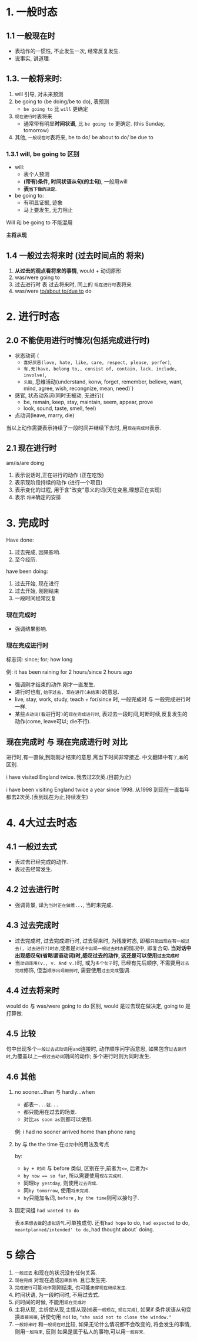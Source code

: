 # 1. 一般时态

## 1.1 一般现在时

- 表动作的一惯性, 不止发生一次, 经常反复发生.
- 说事实, 讲道理.

## 1.3. 一般将来时:

1. will 引导, 对未来预测
2. be going to (be doing/be to do), 表预测
   - `be going to` 比 `will` 更确定
3. `现在进行时`表将来
   - 通常带有明显**时间状语**, 比 `be going to` 更确定. (this Sunday, tomorrow)
4. 其他,  `一般现在时`表将来, be to do/ be about to do/ be due to

### 1.3.1 will, be going to 区别

- will: 
  - 表个人预测 
  - **(带有)条件, 时间状语从句(的主句)**, 一般用will
  - **表`当下做的决定`.**
- be going to: 
  - 有明显证据, 迹象
  - 马上要发生, 无力阻止

Will 和 be going to 不能混用

**主将从现**

## 1.4 一般过去将来时 (过去时间点的 将来)

1. **从过去的观点看将来的事情**, would + 动词原形
2. was/were going to
3. 过去进行时 表 过去将来时, 同上的 `现在进行时`表将来
4. was/were <ins>to/about to/due to</ins> do



# 2. 进行时态

## 2.0 不能使用进行时情况(包括完成进行时)

- 状态动词 (
  - `喜好厌恶(love, hate, like, care, respect, please, perfer)`, 
  - `有,无(have, belong to,, consist of, contain, lack, include, involve)`, 
  - `头脑`, 思维活动(understand, konw, forget, remember, believe, want, mind, agree, wish, recongnize, mean, need)`)
- 感官, 状态动系词(同时无被动, 无进行)(
  - be, remain, keep, stay, maintain, seem, appear, prove
  - look, sound, taste, smell, feel)
- 点动词(leave, marry, die)

当以上动作需要表示持续了一段时间并继续下去时, 用`现在完成时`表示.

## 2.1 现在进行时

am/is/are doing

1. 表示说话时,正在进行的动作 (正在吃饭)
2. 表示现阶段持续的动作 (进行一个项目)
3. 表示变化的过程, 用于含"改变"意义的词(天在变黑,理想正在实现)
4. 表示 `将来`确定的安排



# 3. 完成时

Have done: 

1. 过去完成, 因果影响.
2. 至今经历.

have been doing:

1. 过去开始, 现在进行
2. 过去开始, 刚刚结束
3. 一段时间经常反复

### 现在完成时

- 强调结果影响.

### 现在完成进行时

标志词: since; for; how long

例: it has been raining for 2 hours/since 2 hours ago

- 强调刚才结束的动作.刚才一直发生.
- 进行时也有, `始于过去, 现在进行(未结束)`的意思.
- live, stay, work, study, teach + for/since 时, 一般完成时 与 一般完成进行时 一样.
- 某些`点动词(看`进行时`)`的`现在完成进行时`, 表过去一段时间,时断时续,反复发生的动作(come, leave可以; die不行).

## 现在完成时 与 现在完成进行时 对比

进行时,有一直做,到刚刚才结束的意思,离当下时间非常接近. 中文翻译中有`了`,`着`的区别.

i have visited England twice. 我去过2次英.(目前为止)

i have been visiting England twice a year since 1998. 从1998 到现在一直每年都去2次英.(表到现在为止,持续发生)

# 4. 4大过去时态



## 4.1 一般过去式

- 表过去已经完成的动作.
- 表过去经常发生.

## 4.2 过去进行时

- 强调背景, 译为`当时正在做着...`, 当时未完成.

## 4.3 过去完成时

- 过去完成时, 过去完成进行时, 过去将来时, 为残废时态, 即都`只能出现在有一般过去(, 过去进行?)时态`,或者是`对话中出现一般过去时态`的情况中, 即复合句. **当对话中出现感叹句(省略谓语动词)时,感叹过去的动作, 这还是可以使用`过去完成时`**
- 当`动词连用(v., v. And v.)`时, 或为`多个句子`时, 已经有先后顺序, 不需要用`过去完成`修饰, 但当`顺序出现颠倒时`, 需要使用`过去完成`强调. 

## 4.4 过去将来时

would do 与 was/were going to do 区别, would 是过去现在做决定, going to 是 打算做.

## 4.5 比较

句中出现多个`一般过去式动词`用`and`连接时, 动作顺序问字面意思, 如果包含`过去进行时`,为覆盖以上`一般过去动词`期间的动作; 多个进行时则为同时发生.

## 4.6 其他

1. no sooner...than 与 hardly...when

   - 都表`一...就...`
   - 都只能用在过去的场景.
   - 对比`as soon as`则都可以使用.

   例: i had no sooner  arrived home than phone rang

   

2. by 与 the the time 在`过完`中的用法及考点

   by:

   - `by + 时间` 与 before 类似, 区别在于,前者为`<=`, 后者为`<`
   - `by now == so far`, 所以需要使用`现在完成时`.
   - 同理`by yestday`, 则使用`过去完成`.
   - 同`by tomorrow`, 使用`将来完成`.
   - `by`只能加名词, `before` , `by the time`则可以接句子.

3. 固定词组 `had wanted to do`

   表`本来想去做`的`虚拟语气`.可单独成句. 还有`had hope` to do, `had expected` to do, `meantplanned/intended' to do,`had thought about` doing.



# 5 综合

1. `一般过去` 和现在的状况没有任何关系.
2. `现在完成` 对现在造成`因果影响`. 且已发生完.
3. `完成进行`可能`动作`刚刚结束, 也可能`击穿现在继续发生`.
4. 时间状语, 为一段时间时, 不用过去式.
5. 问时间的时候, 不能用`现在完成时`
6. 主将从现, 主祈使从现,主情从现(`现`表`一般现在`, `现在完成`), 如果if 条件状语从句变换`直接间接`, 祈使句用 not to, `"she said not to close the window."`
7. `一般将来时` 和`一般现在时`比较, 如果无论什么情况都不会改变的, 将会发生的事情, 则用`一般将来`, 反则 如果是属于私人的事物,可以用`一般将来`.


